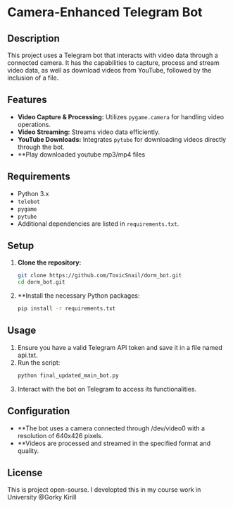 # Camera-Enhanced Telegram Bot

## Description
This project uses a Telegram bot that interacts with video data through a connected camera. It has the capabilities to capture, process and stream video data, as well as download videos from YouTube, followed by the inclusion of a file.

## Features
- **Video Capture & Processing:** Utilizes `pygame.camera` for handling video operations.
- **Video Streaming:** Streams video data efficiently.
- **YouTube Downloads:** Integrates `pytube` for downloading videos directly through the bot.
- **Play downloaded youtube mp3/mp4 files

## Requirements
- Python 3.x
- `telebot`
- `pygame`
- `pytube`
- Additional dependencies are listed in `requirements.txt`.

## Setup
1. **Clone the repository:**
   ```bash
   git clone https://github.com/ToxicSnail/dorm_bot.git
   cd dorm_bot.git
2. **Install the necessary Python packages:
   ```bash
   pip install -r requirements.txt

## Usage
1. Ensure you have a valid Telegram API token and save it in a file named api.txt.
2. Run the script:
   ```bash
   python final_updated_main_bot.py
3. Interact with the bot on Telegram to access its functionalities.

## Configuration
- **The bot uses a camera connected through /dev/video0 with a resolution of 640x426 pixels.
- **Videos are processed and streamed in the specified format and quality.

## License
This is project open-sourse.
I developted this in my course work in University
@Gorky Kirill
